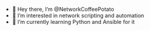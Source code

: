 - 👋 Hey there, I’m @NetworkCoffeePotato
- 👀 I’m interested in network scripting and automation
- 🌱 I’m currently learning Python and Ansible for it

<!---
NetworkCoffeePotato/NetworkCoffeePotato is a ✨ special ✨ repository because its `README.md` (this file) appears on your GitHub profile.
You can click the Preview link to take a look at your changes.
--->
